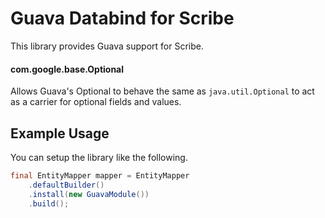 # Guava Databind for Scribe

This library provides Guava support for Scribe.

#### com.google.base.Optional

Allows Guava's Optional to behave the same as `java.util.Optional` to
act as a carrier for optional fields and values.

## Example Usage

You can setup the library like the following.

```java
final EntityMapper mapper = EntityMapper
    .defaultBuilder()
    .install(new GuavaModule())
    .build();
```
